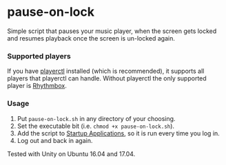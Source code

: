 # pause-on-lock
Simple script that pauses your music player, when the screen gets locked and
resumes playback once the screen is un-locked again.

### Supported players

If you have [playerctl](https://github.com/acrisci/playerctl) installed (which is
recommended), it supports all players that playerctl can handle.
Without playerctl the only supported player is [Rhythmbox](https://wiki.gnome.org/Apps/Rhythmbox).

### Usage
1. Put ```pause-on-lock.sh``` in any directory of your choosing.
2. Set the executable bit (i.e. ```chmod +x pause-on-lock.sh```).
3. Add the script to [Startup Applications](https://help.ubuntu.com/stable/ubuntu-help/startup-applications.html),
 so it is run every time you log in.
4. Log out and back in again.


Tested with Unity on Ubuntu 16.04 and 17.04.
